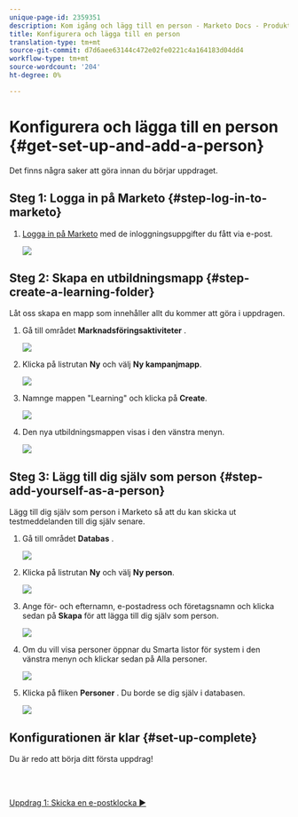 ```yaml
---
unique-page-id: 2359351
description: Kom igång och lägg till en person - Marketo Docs - Produktdokumentation
title: Konfigurera och lägga till en person
translation-type: tm+mt
source-git-commit: d7d6aee63144c472e02fe0221c4a164183d04dd4
workflow-type: tm+mt
source-wordcount: '204'
ht-degree: 0%

---
```



# Konfigurera och lägga till en person {#get-set-up-and-add-a-person}

Det finns några saker att göra innan du börjar uppdraget.

## Steg 1: Logga in på Marketo {#step-log-in-to-marketo}

1. [Logga in på Marketo](https://app.marketo.com) med de inloggningsuppgifter du fått via e-post.

   ![](assets/one.png)

## Steg 2: Skapa en utbildningsmapp {#step-create-a-learning-folder}

Låt oss skapa en mapp som innehåller allt du kommer att göra i uppdragen.

1. Gå till området **Marknadsföringsaktiviteter** .

   ![](assets/two.png)

1. Klicka på listrutan **Ny** och välj **Ny kampanjmapp**.

   ![](assets/image2014-9-24-10-3a53-3a38.png)

1. Namnge mappen &quot;Learning&quot; och klicka på **Create**.

   ![](assets/image2014-9-24-10-3a53-3a55.png)

1. Den nya utbildningsmappen visas i den vänstra menyn.

   ![](assets/image2014-9-24-10-3a54-3a9.png)

## Steg 3: Lägg till dig själv som person {#step-add-yourself-as-a-person}

Lägg till dig själv som person i Marketo så att du kan skicka ut testmeddelanden till dig själv senare.

1. Gå till området **Databas** .

   ![](assets/db.png)

1. Klicka på listrutan **Ny** och välj **Ny person**.

   ![](assets/seven.png)

1. Ange för- och efternamn, e-postadress och företagsnamn och klicka sedan på **Skapa** för att lägga till dig själv som person.

   ![](assets/eight.png)

1. Om du vill visa personer öppnar du Smarta listor för system i den vänstra menyn och klickar sedan på Alla personer.

   ![](assets/nine.png)

1. Klicka på fliken **Personer** . Du borde se dig själv i databasen.

   ![](assets/ten.png)

## Konfigurationen är klar {#set-up-complete}

Du är redo att börja ditt första uppdrag!

<br> 

[Uppdrag 1: Skicka en e-postklocka ►](/help/marketo/getting-started/quick-wins/send-an-email.md)
